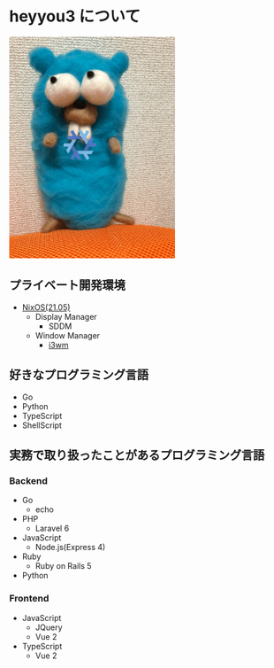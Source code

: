 # heyyou3 について

<img src="./images/mygopher.jpg" width="300px" height="400px">

## プライベート開発環境

- [NixOS(21.05)](https://nixos.org/)
    - Display Manager
        - SDDM
    - Window Manager
        - [i3wm](https://i3wm.org)

## 好きなプログラミング言語

- Go
- Python
- TypeScript
- ShellScript

## 実務で取り扱ったことがあるプログラミング言語

### Backend

- Go
    - echo
- PHP
    - Laravel 6
- JavaScript
    - Node.js(Express 4)
- Ruby
    - Ruby on Rails 5
- Python

### Frontend

- JavaScript
    - JQuery
    - Vue 2
- TypeScript
    - Vue 2
